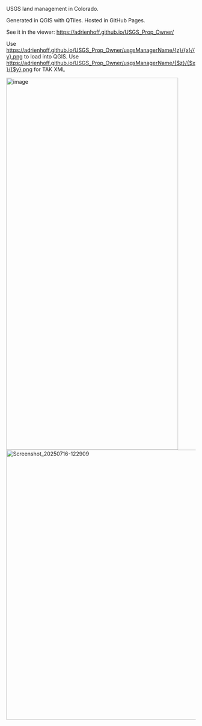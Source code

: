 USGS land management in Colorado.

Generated in QGIS with QTiles. Hosted in GitHub Pages.

See it in the viewer: https://adrienhoff.github.io/USGS_Prop_Owner/

Use https://adrienhoff.github.io/USGS_Prop_Owner/usgsManagerName/{z}/{x}/{y}.png to load into QGIS. 
Use https://adrienhoff.github.io/USGS_Prop_Owner/usgsManagerName/{$z}/{$x}/{$y}.png for TAK XML

<img width="457" height="988" alt="image" src="https://github.com/user-attachments/assets/e096d86f-ff78-4a32-8cc0-b1b219d87d6d" />
<img width="1600" height="717" alt="Screenshot_20250716-122909" src="https://github.com/user-attachments/assets/65c49947-3034-4c71-bae2-432cac7575c5" />
